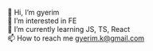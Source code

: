 👋 Hi, I’m gyerim  
👀 I’m interested in FE  
🌱 I’m currently learning JS, TS, React  
📫 How to reach me gyerim.k@gmail.com  
